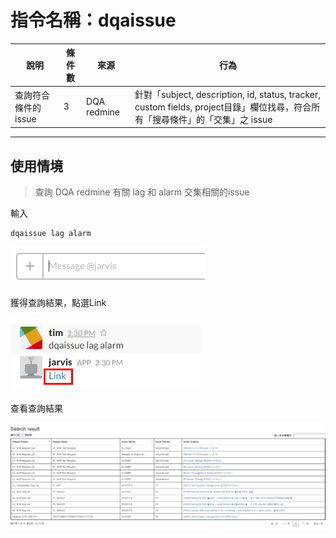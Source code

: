 # 指令名稱：dqaissue

| 說明 | 條件數 | 來源 | 行為 |
| --- | --- | --- | --- |
| 查詢符合條件的issue | 3 | DQA redmine | 針對「subject, description, id, status, tracker, custom fields, project目錄」欄位找尋，符合所有「搜尋條件」的「交集」之 issue |

---

## 使用情境

> 查詢 DQA redmine 有關 lag 和 alarm 交集相關的issue

輸入

```
dqaissue lag alarm
```

![](/assets/2017-03-10_143613.PNG)

獲得查詢結果，點選Link

![](/assets/2017-03-10_145500.PNG)

查看查詢結果

![](/assets/2017-03-10_143919.PNG)

